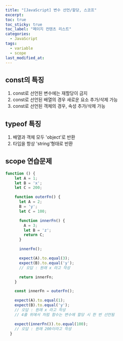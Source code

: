 ```yaml
---
title: "[JavaScript] 변수 선언/할당, 스코프"
excerpt: 
toc: true
toc_sticky: true
toc_label: "페이지 컨텐츠 리스트"
categories:
  - JavaScript
tags:
  - variable
  - scope
last_modified_at:
---
```


## const의 특징

1. const로 선언된 변수에는 재할당이 금지
2. const로 선언된 배열의 경우 새로운 요소 추가/삭제 가능
3. const로 선언된 객체의 경우, 속성 추가/삭제 가능

## typeof 특징

1. 배열과 객체 모두 'object'로 반환
2. 타입을 항상 'string'형태로 반환

## scope 연습문제

```javascript
function () {
    let A = 1;
    let B = 'x';
    let C = 200;

    function outerFn() {
      let A = 2;
      B = 'y';
      let C = 100;

      function innerFn() {
        A = 3;
        let B = 'z';
        return C;
      }

      innerFn();

      expect(A).to.equal(3);
      expect(B).to.equal('y');
      // 오답 : 원래 x 라고 작성

      return innerFn;
    }

    const innerFn = outerFn();

    expect(A).to.equal(1);
    expect(B).to.equal('y');
    // 오답 : 원래 x 라고 작성
    // 4줄 위에서 처럼 함수는 변수에 할당 시 한 번 선언됨

    expect(innerFn()).to.equal(100);
    // 오답 : 원래 200이라고 작성
  }
```
